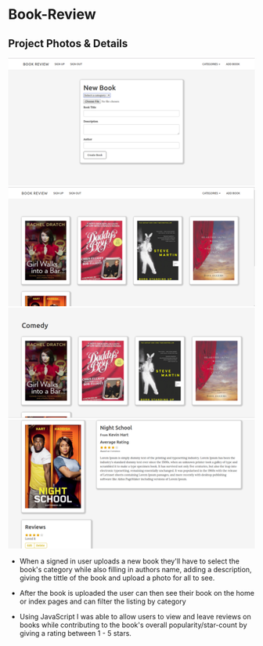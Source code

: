 # Book-Review


## Project Photos & Details

![Book-Review](https://github.com/kalil1/Book-Review/blob/master/app/assets/images/book-f.png)
![Book-Review](https://github.com/kalil1/Book-Review/blob/master/app/assets/images/bookreview-h.png)
![Book-Review](https://github.com/kalil1/Book-Review/blob/master/app/assets/images/filltered.png)
![Book-Review](https://github.com/kalil1/Book-Review/blob/master/app/assets/images/show.png)

* When a signed in user uploads a new book they'll have to select the book's category while also filling in authors name, adding a description, giving the tittle of the book and upload a photo for all to see.

* After the book is uploaded the user can then see their book on the home or index pages and can filter the listing by category

* Using JavaScript I was able to allow users to view and leave reviews on books while contributing to the book's overall popularity/star-count by giving a rating between 1 - 5 stars.

